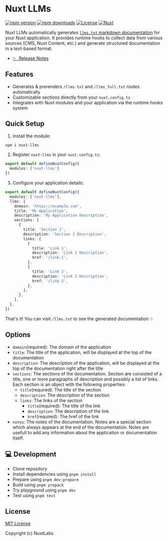 # Nuxt LLMs

[![npm version][npm-version-src]][npm-version-href]
[![npm downloads][npm-downloads-src]][npm-downloads-href]
[![License][license-src]][license-href]
[![Nuxt][nuxt-src]][nuxt-href]

Nuxt LLMs automatically generates [`llms.txt` markdown documentation](https://llmstxt.org/) for your Nuxt application.  It provides runtime hooks to collect data from various sources (CMS, Nuxt Content, etc.) and generate structured documentation in a text-based format.

- [✨ &nbsp;Release Notes](/CHANGELOG.md)
<!-- - [🏀 Online playground](https://stackblitz.com/github/your-org/nuxt-llms?file=playground%2Fapp.vue) -->
<!-- - [📖 &nbsp;Documentation](https://example.com) -->

## Features

- Generates & prerenders `/llms.txt` and `/llms_full.txt` routes automatically
- Customizable sections directly from your `nuxt.config.ts`
- Integrates with Nuxt modules and your application via the runtime hooks system

## Quick Setup

1. Install the module:

```bash
npm i nuxt-llms
```

2. Register `nuxt-llms` in your `nuxt.config.ts`:

```ts
export default defineNuxtConfig({
  modules: ['nuxt-llms']
})
```

3. Configure your application details:

```ts
export default defineNuxtConfig({
  modules: ['nuxt-llms'],
  llms: {
    domain: 'https://example.com',
    title: 'My Application',
    description: 'My Application Description',
    sections: [
      {
        title: 'Section 1',
        description: 'Section 1 Description',
        links: [
          {
            title: 'Link 1',
            description: 'Link 1 Description',
            href: '/link-1',
          },
          {
            title: 'Link 2',
            description: 'Link 2 Description',
            href: '/link-2',
          },
        ],
      },
    ],
  },
})
```

That's it! You can visit `/llms.txt` to see the generated documentation ✨

## Options

- `domain`(required): The domain of the application
- `title`: The title of the application, will be displayed at the top of the documentation
- `description`: The description of the application, will be displayed at the top of the documentation right after the title
- `sections`: The sections of the documentation.
  Section are consisted of a title, one or more paragraphs of description and possibly a list of links.
  Each section is an object with the following properties:
  - `title`(required): The title of the section
  - `description`: The description of the section
  - `links`: The links of the section
    - `title`(required): The title of the link
    - `description`: The description of the link
    - `href`(required): The href of the link
- `notes`: The notes of the documentation. Notes are a special section which always appears at the end of the documentation. Notes are usefull to add any information about the application or documentation itself.

## 💻 Development

- Clone repository
- Install dependencies using `pnpm install`
- Prepare using `pnpm dev:prepare`
- Build using `pnpm prepack`
- Try playground using `pnpm dev`
- Test using `pnpm test`

## License

[MIT License](LICENSE)

Copyright (c) NuxtLabs

<!-- Badges -->
[npm-version-src]: https://img.shields.io/npm/v/nuxt-llms/latest.svg?style=flat&colorA=020420&colorB=00DC82
[npm-version-href]: https://npmjs.com/package/nuxt-llms

[npm-downloads-src]: https://img.shields.io/npm/dm/nuxt-llms.svg?style=flat&colorA=020420&colorB=00DC82
[npm-downloads-href]: https://npm.chart.dev/nuxt-llms

[license-src]: https://img.shields.io/npm/l/nuxt-llms.svg?style=flat&colorA=020420&colorB=00DC82
[license-href]: https://npmjs.com/package/nuxt-llms

[nuxt-src]: https://img.shields.io/badge/Nuxt-020420?logo=nuxt.js
[nuxt-href]: https://nuxt.com
